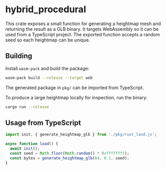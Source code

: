 # hybrid_procedural

This crate exposes a small function for generating a heightmap mesh and
returning the result as a GLB binary.  It targets WebAssembly so it can be used
from a TypeScript project. The exported function accepts a random seed so each
heightmap can be unique.


## Building

Install `wasm-pack` and build the package:

```bash
wasm-pack build --release --target web
```

The generated package in `pkg/` can be imported from TypeScript.

To produce a large heightmap locally for inspection, run the binary:

```bash
cargo run --release
```

## Usage from TypeScript

```ts
import init, { generate_heightmap_glb } from './pkg/rust_land.js';

async function load() {
  await init();
  const seed = Math.floor(Math.random() * 0xffffffff);
  const bytes = generate_heightmap_glb(64, 0.1, seed);
}
```
